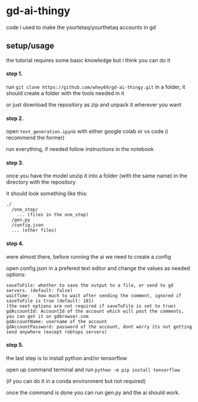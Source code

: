 # gd-ai-thingy
code i used to make the yourtetaq/yourthetaq accounts in gd

## setup/usage
the tutorial requires some basic knowledge but i think you can do it
#### step 1. 
run `git clone https://github.com/whey69/gd-ai-thingy.git` in a folder, it should create a folder with the tools needed in it

or just download the repository as zip and unpack it wherever you want

#### step 2.
open `text_generation.ipynb` with either google colab or vs code (i recommend the former)

run everything, if needed follow instructions in the notebook

#### step 3.
once you have the model unzip it into a folder (with the same name) in the directory with the repository

it should look something like this:
```
./
  /one_step/
    ... (files in the one_step)
  /gen.py
  /config.json
  ... (other files)
```

#### step 4.
were almost there, before running the ai we need to create a config

open config.json in a prefered text editor and change the values as needed
options: 
```
saveToFile: whether to save the output to a file, or send to gd servers. (default: false)
waitTime:   how much to wait after sending the comment, ignored if saveToFile is true (default: 181)
(the next options are not required if saveToFile is set to true)
gdAccountId: AccountId of the account which will post the comments, you can get it on gdbrowser.com
gdAccountName: username of the account
gdAccountPassword: password of the account, dont worry its not getting send anywhere (except robtops servers)
```

#### step 5.
the last step is to install python and/or tensorflow

open up command terminal and run `python -m pip install tensorflow`

(if you can do it in a conda environment but not required)

once the command is done you can run gen.py and the ai should work.
